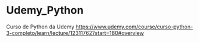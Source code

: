 # Udemy_Python
Curso de Python da Udemy
https://www.udemy.com/course/curso-python-3-completo/learn/lecture/12311762?start=180#overview
